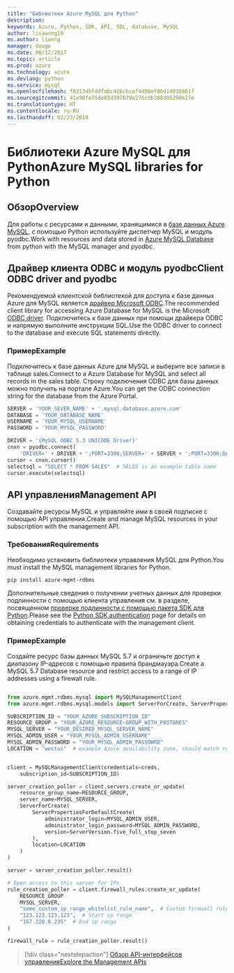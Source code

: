 ```yaml
---
title: "Библиотеки Azure MySQL для Python"
description: 
keywords: Azure, Python, SDK, API, SQL, database, MySQL
author: lisawong19
ms.author: liwong
manager: douge
ms.date: 06/12/2017
ms.topic: article
ms.prod: azure
ms.technology: azure
ms.devlang: python
ms.service: mysql
ms.openlocfilehash: f03134bfddfabc426cbcaf4d98ef86d14038861f
ms.sourcegitcommit: 41e90fe75de03d397079a276cdb388305290e27e
ms.translationtype: HT
ms.contentlocale: ru-RU
ms.lasthandoff: 02/23/2018
---
```

# <a name="azure-mysql-libraries-for-python"></a><span data-ttu-id="4b8d5-103">Библиотеки Azure MySQL для Python</span><span class="sxs-lookup"><span data-stu-id="4b8d5-103">Azure MySQL libraries for Python</span></span> 

## <a name="overview"></a><span data-ttu-id="4b8d5-104">Обзор</span><span class="sxs-lookup"><span data-stu-id="4b8d5-104">Overview</span></span>

<span data-ttu-id="4b8d5-105">Для работы с ресурсами и данными, хранящимися в [базе данных Azure MySQL](/azure/mysql/overview), с помощью Python используйте диспетчер MySQL и модуль pyodbc.</span><span class="sxs-lookup"><span data-stu-id="4b8d5-105">Work with resources and data stored in [Azure MySQL Database](/azure/mysql/overview) from python with the MySQL manager and pyodbc.</span></span>

## <a name="client-odbc-driver-and-pyodbc"></a><span data-ttu-id="4b8d5-106">Драйвер клиента ODBC и модуль pyodbc</span><span class="sxs-lookup"><span data-stu-id="4b8d5-106">Client ODBC driver and pyodbc</span></span>

<span data-ttu-id="4b8d5-107">Рекомендуемой клиентской библиотекой для доступа к базе данных Azure для MySQL является [драйвер Microsoft ODBC](/azure/sql-database/sql-database-connect-query-python#install-the-python-and-database-communication-libraries).</span><span class="sxs-lookup"><span data-stu-id="4b8d5-107">The recommended client library for accessing Azure Database for MySQL is the Microsoft [ODBC driver](/azure/sql-database/sql-database-connect-query-python#install-the-python-and-database-communication-libraries).</span></span> <span data-ttu-id="4b8d5-108">Подключитесь к базе данных при помощи драйвера ODBC и напрямую выполните инструкции SQL.</span><span class="sxs-lookup"><span data-stu-id="4b8d5-108">Use the ODBC driver to connect to the database and execute SQL statements directly.</span></span>

### <a name="example"></a><span data-ttu-id="4b8d5-109">Пример</span><span class="sxs-lookup"><span data-stu-id="4b8d5-109">Example</span></span>

<span data-ttu-id="4b8d5-110">Подключитесь к базе данных Azure для MySQL и выберите все записи в таблице sales.</span><span class="sxs-lookup"><span data-stu-id="4b8d5-110">Connect to a Azure Database for MySQL and select all records in the sales table.</span></span> <span data-ttu-id="4b8d5-111">Строку подключения ODBC для базы данных можно получить на портале Azure.</span><span class="sxs-lookup"><span data-stu-id="4b8d5-111">You can get the ODBC connection string for the database from the Azure Portal.</span></span>

```python
SERVER = 'YOUR_SEVER_NAME' + '.mysql.database.azure.com'
DATABASE = 'YOUR_DATABASE_NAME'
USERNAME = 'YOUR_MYSQL_USERNAME'
PASSWORD = 'YOUR_MYSQL_PASSWORD'

DRIVER = '{MySQL ODBC 5.3 UNICODE Driver}'
cnxn = pyodbc.connect(
    'DRIVER=' + DRIVER + ';PORT=3306;SERVER=' + SERVER + ';PORT=3306;DATABASE=' + DATABASE + ';UID=' + USERNAME + ';PWD=' + PASSWORD)
cursor = cnxn.cursor()
selectsql = "SELECT * FROM SALES"  # SALES is an example table name
cursor.execute(selectsql)
```

## <a name="management-api"></a><span data-ttu-id="4b8d5-112">API управления</span><span class="sxs-lookup"><span data-stu-id="4b8d5-112">Management API</span></span>

<span data-ttu-id="4b8d5-113">Создавайте ресурсы MySQL и управляйте ими в своей подписке с помощью API управления.</span><span class="sxs-lookup"><span data-stu-id="4b8d5-113">Create and manage MySQL resources in your subscription with the management API.</span></span>

### <a name="requirements"></a><span data-ttu-id="4b8d5-114">Требования</span><span class="sxs-lookup"><span data-stu-id="4b8d5-114">Requirements</span></span>
<span data-ttu-id="4b8d5-115">Необходимо установить библиотеки управления MySQL для Python.</span><span class="sxs-lookup"><span data-stu-id="4b8d5-115">You must install the MySQL management libraries for Python.</span></span>
```bash
pip install azure-mgmt-rdbms
```

<span data-ttu-id="4b8d5-116">Дополнительные сведения о получении учетных данных для проверки подлинности с помощью клиента управления см. в разделе, посвященном [проверке подлинности с помощью пакета SDK для Python](https://docs.microsoft.com/python/azure/python-sdk-azure-authenticate).</span><span class="sxs-lookup"><span data-stu-id="4b8d5-116">Please see the [Python SDK authentication](https://docs.microsoft.com/python/azure/python-sdk-azure-authenticate) page for details on obtaining credentials to authenticate with the management client.</span></span>

### <a name="example"></a><span data-ttu-id="4b8d5-117">Пример</span><span class="sxs-lookup"><span data-stu-id="4b8d5-117">Example</span></span>

<span data-ttu-id="4b8d5-118">Создайте ресурс базы данных MySQL 5.7 и ограничьте доступ к диапазону IP-адресов с помощью правила брандмауэра.</span><span class="sxs-lookup"><span data-stu-id="4b8d5-118">Create a MySQL 5.7 Database resource and restrict access to a range of IP addresses using a firewall rule.</span></span>

```python

from azure.mgmt.rdbms.mysql import MySQLManagementClient
from azure.mgmt.rdbms.mysql.models import ServerForCreate, ServerPropertiesForDefaultCreate, ServerVersion

SUBSCRIPTION_ID = "YOUR_AZURE_SUBSCRIPTION_ID"
RESOURCE_GROUP = "YOUR_AZURE_RESOURCE-GROUP_WITH_POSTGRES"
MYSQL_SERVER = "YOUR_DESIRED_MYSQL_SERVER_NAME"
MYSQL_ADMIN_USER = "YOUR_MYSQL_ADMIN_USERNAME"
MYSQL_ADMIN_PASSWORD = "YOUR_MYSQL_ADMIN_PASSOWRD"
LOCATION = "westus"  # example Azure availability zone, should match resource group


client = MySQLManagementClient(credentials=creds,
    subscription_id=SUBSCRIPTION_ID)

server_creation_poller = client.servers.create_or_update(
    resource_group_name=RESOURCE_GROUP,
    server_name=MYSQL_SERVER,
    ServerForCreate(
        ServerPropertiesForDefaultCreate(
            administrator_login=MYSQL_ADMIN_USER,
            administrator_login_password=MYSQL_ADMIN_PASSWORD,
            version=ServerVersion.five_full_stop_seven
        ),
        location=LOCATION
    )
)

server = server_creation_poller.result()

# Open access to this server for IPs
rule_creation_poller = client.firewall_rules.create_or_update(
    RESOURCE_GROUP
    MYSQL_SERVER,
    "some_custom_ip_range_whitelist_rule_name",  # Custom firewall rule name
    "123.123.123.123",  # Start ip range
    "167.220.0.235"  # End ip range
)

firewall_rule = rule_creation_poller.result()
```

> [!div class="nextstepaction"]
> [<span data-ttu-id="4b8d5-119">Обзор API-интерфейсов управления</span><span class="sxs-lookup"><span data-stu-id="4b8d5-119">Explore the Management APIs</span></span>](/python/api/overview/azure/mysql/management)